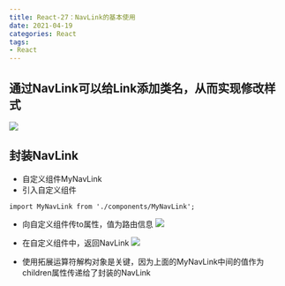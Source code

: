 ```yaml
---
title: React-27：NavLink的基本使用
date: 2021-04-19
categories: React
tags: 
- React
---
```

## 通过NavLink可以给Link添加类名，从而实现修改样式
![](https://img-blog.csdnimg.cn/img_convert/1d8998ddbf2b7d0a189e08cf7e913105.png)

## 封装NavLink
* 自定义组件MyNavLink
* 引入自定义组件
```
import MyNavLink from './components/MyNavLink';
```
* 向自定义组件传to属性，值为路由信息
![](https://img-blog.csdnimg.cn/img_convert/cda9b2f407fe0915185fab147dbe3288.png)

* 在自定义组件中，返回NavLink
![](https://img-blog.csdnimg.cn/img_convert/ac545fed84fac203fb53e46832f429dc.png)

* 使用拓展运算符解构对象是关键，因为上面的MyNavLink中间的值作为children属性传递给了封装的NavLink
